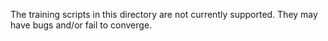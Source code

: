 The training scripts in this directory are not currently supported. They may have bugs and/or fail to converge.
